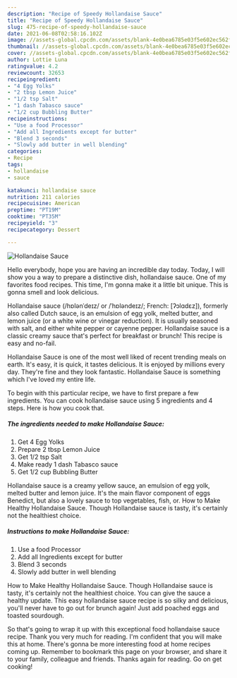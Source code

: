```yaml
---
description: "Recipe of Speedy Hollandaise Sauce"
title: "Recipe of Speedy Hollandaise Sauce"
slug: 475-recipe-of-speedy-hollandaise-sauce
date: 2021-06-08T02:58:16.102Z
image: //assets-global.cpcdn.com/assets/blank-4e0bea6785e03f5e602ec562f230caae08da540cada707380b4fe1bbebba43da.png
thumbnail: //assets-global.cpcdn.com/assets/blank-4e0bea6785e03f5e602ec562f230caae08da540cada707380b4fe1bbebba43da.png
cover: //assets-global.cpcdn.com/assets/blank-4e0bea6785e03f5e602ec562f230caae08da540cada707380b4fe1bbebba43da.png
author: Lottie Luna
ratingvalue: 4.2
reviewcount: 32653
recipeingredient:
- "4 Egg Yolks"
- "2 tbsp Lemon Juice"
- "1/2 tsp Salt"
- "1 dash Tabasco sauce"
- "1/2 cup Bubbling Butter"
recipeinstructions:
- "Use a food Processor"
- "Add all Ingredients except for butter"
- "Blend 3 seconds"
- "Slowly add butter in well blending"
categories:
- Recipe
tags:
- hollandaise
- sauce

katakunci: hollandaise sauce 
nutrition: 211 calories
recipecuisine: American
preptime: "PT19M"
cooktime: "PT35M"
recipeyield: "3"
recipecategory: Dessert

---
```



![Hollandaise Sauce](//assets-global.cpcdn.com/assets/blank-4e0bea6785e03f5e602ec562f230caae08da540cada707380b4fe1bbebba43da.png)

Hello everybody, hope you are having an incredible day today. Today, I will show you a way to prepare a distinctive dish, hollandaise sauce. One of my favorites food recipes. This time, I'm gonna make it a little bit unique. This is gonna smell and look delicious.

Hollandaise sauce (/hɒlənˈdeɪz/ or /ˈhɒləndeɪz/; French: [ʔɔlɑdɛz]), formerly also called Dutch sauce, is an emulsion of egg yolk, melted butter, and lemon juice (or a white wine or vinegar reduction). It is usually seasoned with salt, and either white pepper or cayenne pepper. Hollandaise sauce is a classic creamy sauce that&#39;s perfect for breakfast or brunch! This recipe is easy and no-fail.

Hollandaise Sauce is one of the most well liked of recent trending meals on earth. It's easy, it is quick, it tastes delicious. It is enjoyed by millions every day. They're fine and they look fantastic. Hollandaise Sauce is something which I've loved my entire life.


To begin with this particular recipe, we have to first prepare a few ingredients. You can cook hollandaise sauce using 5 ingredients and 4 steps. Here is how you cook that.

<!--inarticleads1-->

##### The ingredients needed to make Hollandaise Sauce:

1. Get 4 Egg Yolks
1. Prepare 2 tbsp Lemon Juice
1. Get 1/2 tsp Salt
1. Make ready 1 dash Tabasco sauce
1. Get 1/2 cup Bubbling Butter


Hollandaise sauce is a creamy yellow sauce, an emulsion of egg yolk, melted butter and lemon juice. It&#39;s the main flavor component of eggs Benedict, but also a lovely sauce to top vegetables, fish, or. How to Make Healthy Hollandaise Sauce. Though Hollandaise sauce is tasty, it&#39;s certainly not the healthiest choice. 

<!--inarticleads2-->

##### Instructions to make Hollandaise Sauce:

1. Use a food Processor
1. Add all Ingredients except for butter
1. Blend 3 seconds
1. Slowly add butter in well blending


How to Make Healthy Hollandaise Sauce. Though Hollandaise sauce is tasty, it&#39;s certainly not the healthiest choice. You can give the sauce a healthy update. This easy hollandaise sauce recipe is so silky and delicious, you&#39;ll never have to go out for brunch again! Just add poached eggs and toasted sourdough. 

So that's going to wrap it up with this exceptional food hollandaise sauce recipe. Thank you very much for reading. I'm confident that you will make this at home. There's gonna be more interesting food at home recipes coming up. Remember to bookmark this page on your browser, and share it to your family, colleague and friends. Thanks again for reading. Go on get cooking!
